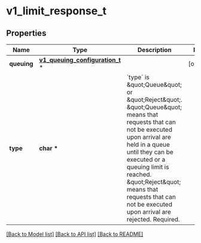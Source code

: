 # v1_limit_response_t

## Properties
Name | Type | Description | Notes
------------ | ------------- | ------------- | -------------
**queuing** | [**v1_queuing_configuration_t**](v1_queuing_configuration.md) \* |  | [optional] 
**type** | **char \*** | &#x60;type&#x60; is \&quot;Queue\&quot; or \&quot;Reject\&quot;. \&quot;Queue\&quot; means that requests that can not be executed upon arrival are held in a queue until they can be executed or a queuing limit is reached. \&quot;Reject\&quot; means that requests that can not be executed upon arrival are rejected. Required. | 

[[Back to Model list]](../README.md#documentation-for-models) [[Back to API list]](../README.md#documentation-for-api-endpoints) [[Back to README]](../README.md)


